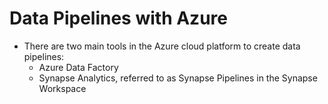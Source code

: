 # Data Pipelines with Azure
- There are two main tools in the Azure cloud platform to create data pipelines:
    - Azure Data Factory
    - Synapse Analytics, referred to as Synapse Pipelines in the Synapse Workspace
